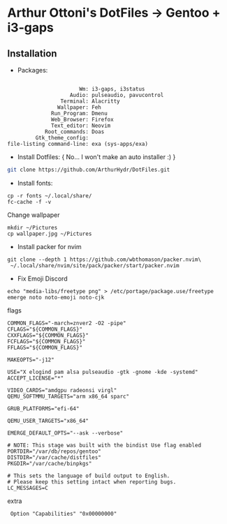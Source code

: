 # Arthur Ottoni's DotFiles -> Gentoo + i3-gaps

## Installation
* Packages:
```

                       Wm: i3-gaps, i3status
                    Audio: pulseaudio, pavucontrol
                 Terminal: Alacritty
                Wallpaper: Feh
              Run_Program: Dmenu
              Web_Browser: Firefox
              Text_editor: Neovim
            Root_commands: Doas
         Gtk_theme_config:
file-listing command-line: exa (sys-apps/exa)
```

* Install Dotfiles: { No... I won't make an auto installer :) }
```sh
git clone https://github.com/ArthurHydr/DotFiles.git
```

* Install fonts:
```
cp -r fonts ~/.local/share/
fc-cache -f -v
```

Change wallpaper
```
mkdir ~/Pictures
cp wallpaper.jpg ~/Pictures
```

* Install packer for nvim
```
git clone --depth 1 https://github.com/wbthomason/packer.nvim\
 ~/.local/share/nvim/site/pack/packer/start/packer.nvim
```

* Fix Emoji Discord
```
echo "media-libs/freetype png" > /etc/portage/package.use/freetype
emerge noto noto-emoji noto-cjk
```

flags
```
COMMON_FLAGS="-march=znver2 -O2 -pipe"
CFLAGS="${COMMON_FLAGS}"
CXXFLAGS="${COMMON_FLAGS}"
FCFLAGS="${COMMON_FLAGS}"
FFLAGS="${COMMON_FLAGS}"

MAKEOPTS="-j12"

USE="X elogind pam alsa pulseaudio -gtk -gnome -kde -systemd"
ACCEPT_LICENSE="*"

VIDEO_CARDS="amdgpu radeonsi virgl"
QEMU_SOFTMMU_TARGETS="arm x86_64 sparc"

GRUB_PLATFORMS="efi-64"

QEMU_USER_TARGETS="x86_64"

EMERGE_DEFAULT_OPTS="--ask --verbose"

# NOTE: This stage was built with the bindist Use flag enabled
PORTDIR="/var/db/repos/gentoo"
DISTDIR="/var/cache/distfiles"
PKGDIR="/var/cache/binpkgs"

# This sets the language of build output to English.
# Please keep this setting intact when reporting bugs.
LC_MESSAGES=C
```
extra 
```
 Option "Capabilities" "0x00000000" 
 ```
 
